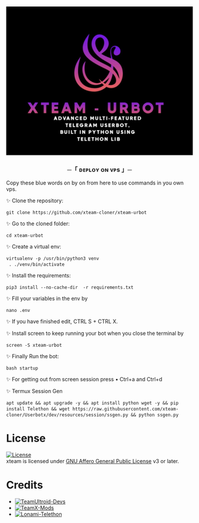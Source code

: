 <p align="center">
  <img src="./resources/extras/logo_readme.jpg" alt="xteam-urbot Logo">
</p>


<h3 align="center">
    ─「 ᴅᴇᴩʟᴏʏ ᴏɴ ᴠᴘs 」─
</h3>


Copy these blue words on by on from here to use commands in you own vps.
</h3>

✨ Clone the repository:
```console
git clone https://github.com/xteam-cloner/xteam-urbot
```

✨ Go to the cloned folder:
```console
cd xteam-urbot
```
✨ Create a virtual env:
```console
virtualenv -p /usr/bin/python3 venv 
 . ./venv/bin/activate
```
✨ Install the requirements:
```console
pip3 install --no-cache-dir  -r requirements.txt
```

✨ Fill your variables in the env by

```console
nano .env
```
✨ If you have finished edit, CTRL S + CTRL X.

✨ Install screen to keep running your bot when you close the terminal by
```console
screen -S xteam-urbot
```
✨ Finally Run the bot:
```console
bash startup
```
✨ For getting out from screen session press
• Ctrl+a and Ctrl+d

✨ Termux Session Gen
```console
apt update && apt upgrade -y && apt install python wget -y && pip install Telethon && wget https://raw.githubusercontent.com/xteam-cloner/Userbotx/dev/resources/session/ssgen.py && python ssgen.py
```
</h3>

# License
[![License](https://www.gnu.org/graphics/agplv3-155x51.png)](LICENSE)   
xteam is licensed under [GNU Affero General Public License](https://www.gnu.org/licenses/agpl-3.0.en.html) v3 or later.

# Credits
* [![TeamUltroid-Devs](https://img.shields.io/static/v1?label=Teamultroid&message=devs&color=critical)](https://t.me/UltroidDevs)
* [![TeamX-Mods](https://img.shields.io/static/v1?label=TeamX&message=Mods&color=critical)](https://t.me/xteam_cloner)
* [![Lonami-Telethon](https://img.shields.io/static/v1?label=Telethon&message=devs&color=critical)](https://github.com/LonamiWebs/Telethon)
